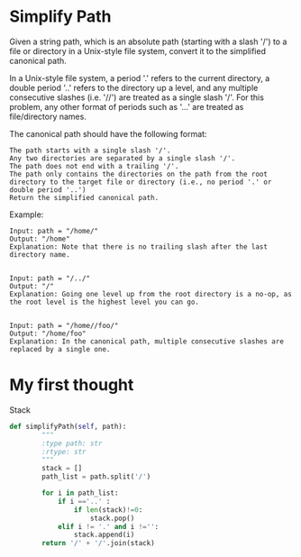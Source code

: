 # Simplify Path


Given a string path, which is an absolute path (starting with a slash '/') to a file or directory in a Unix-style file system, convert it to the simplified canonical path.

In a Unix-style file system, a period '.' refers to the current directory, a double period '..' refers to the directory up a level, and any multiple consecutive slashes (i.e. '//') are treated as a single slash '/'. For this problem, any other format of periods such as '...' are treated as file/directory names.

The canonical path should have the following format:

    The path starts with a single slash '/'.
    Any two directories are separated by a single slash '/'.
    The path does not end with a trailing '/'.
    The path only contains the directories on the path from the root directory to the target file or directory (i.e., no period '.' or double period '..')
    Return the simplified canonical path.

Example:
```
Input: path = "/home/"
Output: "/home"
Explanation: Note that there is no trailing slash after the last directory name.


Input: path = "/../"
Output: "/"
Explanation: Going one level up from the root directory is a no-op, as the root level is the highest level you can go.


Input: path = "/home//foo/"
Output: "/home/foo"
Explanation: In the canonical path, multiple consecutive slashes are replaced by a single one.

```

# My first thought
Stack
```python 
def simplifyPath(self, path):
        """
        :type path: str
        :rtype: str
        """
        stack = []
        path_list = path.split('/')

        for i in path_list:
            if i =='..' :
                if len(stack)!=0:
                    stack.pop()
            elif i != '.' and i !='':
                stack.append(i)
        return '/' + '/'.join(stack)
```


